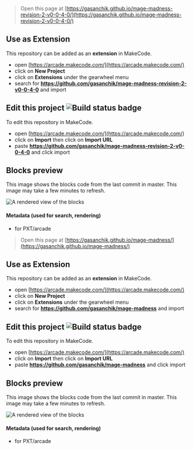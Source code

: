  


> Open this page at [https://gasanchik.github.io/mage-madness-revision-2-v0-0-4-0/](https://gasanchik.github.io/mage-madness-revision-2-v0-0-4-0/)

## Use as Extension

This repository can be added as an **extension** in MakeCode.

* open [https://arcade.makecode.com/](https://arcade.makecode.com/)
* click on **New Project**
* click on **Extensions** under the gearwheel menu
* search for **https://github.com/gasanchik/mage-madness-revision-2-v0-0-4-0** and import

## Edit this project ![Build status badge](https://github.com/gasanchik/mage-madness-revision-2-v0-0-4-0/workflows/MakeCode/badge.svg)

To edit this repository in MakeCode.

* open [https://arcade.makecode.com/](https://arcade.makecode.com/)
* click on **Import** then click on **Import URL**
* paste **https://github.com/gasanchik/mage-madness-revision-2-v0-0-4-0** and click import

## Blocks preview

This image shows the blocks code from the last commit in master.
This image may take a few minutes to refresh.

![A rendered view of the blocks](https://github.com/gasanchik/mage-madness-revision-2-v0-0-4-0/raw/master/.github/makecode/blocks.png)

#### Metadata (used for search, rendering)

* for PXT/arcade
<script src="https://makecode.com/gh-pages-embed.js"></script><script>makeCodeRender("{{ site.makecode.home_url }}", "{{ site.github.owner_name }}/{{ site.github.repository_name }}");</script>



> Open this page at [https://gasanchik.github.io/mage-madness/](https://gasanchik.github.io/mage-madness/)

## Use as Extension

This repository can be added as an **extension** in MakeCode.

* open [https://arcade.makecode.com/](https://arcade.makecode.com/)
* click on **New Project**
* click on **Extensions** under the gearwheel menu
* search for **https://github.com/gasanchik/mage-madness** and import

## Edit this project ![Build status badge](https://github.com/gasanchik/mage-madness/workflows/MakeCode/badge.svg)

To edit this repository in MakeCode.

* open [https://arcade.makecode.com/](https://arcade.makecode.com/)
* click on **Import** then click on **Import URL**
* paste **https://github.com/gasanchik/mage-madness** and click import

## Blocks preview

This image shows the blocks code from the last commit in master.
This image may take a few minutes to refresh.

![A rendered view of the blocks](https://github.com/gasanchik/mage-madness/raw/master/.github/makecode/blocks.png)

#### Metadata (used for search, rendering)

* for PXT/arcade
<script src="https://makecode.com/gh-pages-embed.js"></script><script>makeCodeRender("{{ site.makecode.home_url }}", "{{ site.github.owner_name }}/{{ site.github.repository_name }}");</script>
